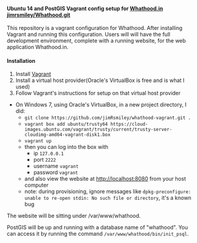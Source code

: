#### Ubuntu 14 and PostGIS Vagrant config setup for [Whathood.in](http://whathood.in) [jimrsmiley/Whathood.git](https://github.com/jimRsmiley/whathood)

This repository is a vagrant configuration for Whathood. After installing Vagrant and running this configuration. Users will will have the full development environment, complete with a running website, for the web application Whathood.in.

#### Installation
1. Install [Vagrant](https://www.vagrantup.com/downloads.html)
2. Install a virtual host provider(Oracle's VirtualBox is free and is what I used)
3. Follow Vagrant's instructions for setup on that virtual host provider
  * On Windows 7, using Oracle's VirtualBox, in a new project directory, I did:
    - `git clone https://github.com/jimRsmiley/whathood-vagrant.git .`
    - `vagrant box add ubuntu/trusty64 https://cloud-images.ubuntu.com/vagrant/trusty/current/trusty-server-cloudimg-amd64-vagrant-disk1.box`
    - `vagrant up`
    - then you can log into the box with 
      * ip `127.0.0.1`
      * port `2222`
      * username `vagrant`
      * password `vagrant`
    - and also view the website at [http://localhost:8080](http://localhost:8080) from your host computer
    - note: during provisioning, ignore messages like `dpkg-preconfigure: unable to re-open stdin: No such file or directory`, it's a known bug


The website will be sitting under /var/www/whathood.

PostGIS will be up and running with a database name of "whathood". You can access it by running the command `/var/www/whathood/bin/init_psql`.